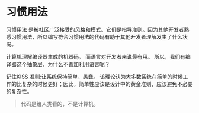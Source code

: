 # 习惯用法

[习惯用法](https://en.wikipedia.org/wiki/Programming_idiom) 是被社区广泛接受的风格和模式。它们是指导准则。因为其他开发者熟悉习惯用法，所以编写符合习惯用法的代码有助于其他开发者理解发生了什么状况。

计算机理解编译器生成的机器码。
而语言对开发者来说最有用。
所以，我们有编译器这个抽象层，为什么不善加利用语言呢？

记住[KISS 准则](https://en.wikipedia.org/wiki/KISS_principle):让系统保持简单，愚蠢。
该理论认为大多数系统在简单的时候工作的比复杂的时候更好；因此，简单性应该是设计中的黄金准则，应该避免不必要的复杂性。

> 代码是给人类看的，不是计算机。